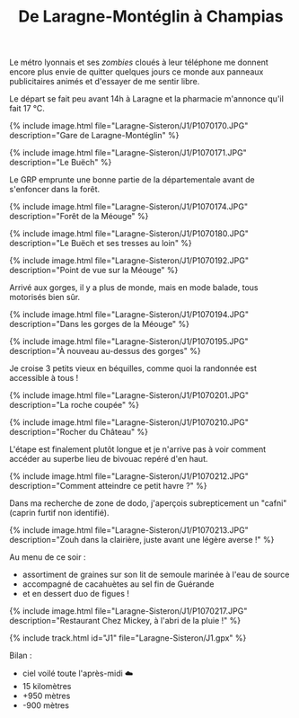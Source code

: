 ﻿---
title: "De Laragne-Montéglin à Champias"
permalink: /Laragne-Sisteron/J1/
sidebar:
  nav: "laragne_sisteron"
enable_tracks: true
---

Le métro lyonnais et ses *zombies* cloués à leur téléphone me donnent encore plus envie de quitter quelques jours ce monde aux panneaux publicitaires animés et d'essayer de me sentir libre.

Le départ se fait peu avant 14h à Laragne et la pharmacie m'annonce qu'il fait 17 °C.

{% include image.html file="Laragne-Sisteron/J1/P1070170.JPG" description="Gare de Laragne-Montéglin" %}

{% include image.html file="Laragne-Sisteron/J1/P1070171.JPG" description="Le Buëch" %}

Le GRP emprunte une bonne partie de la départementale avant de s'enfoncer dans la forêt.

{% include image.html file="Laragne-Sisteron/J1/P1070174.JPG" description="Forêt de la Méouge" %}

{% include image.html file="Laragne-Sisteron/J1/P1070180.JPG" description="Le Buëch et ses tresses au loin" %}

{% include image.html file="Laragne-Sisteron/J1/P1070192.JPG" description="Point de vue sur la Méouge" %}

Arrivé aux gorges, il y a plus de monde, mais en mode balade, tous motorisés bien sûr.

{% include image.html file="Laragne-Sisteron/J1/P1070194.JPG" description="Dans les gorges de la Méouge" %}

{% include image.html file="Laragne-Sisteron/J1/P1070195.JPG" description="À nouveau au-dessus des gorges" %}

Je croise 3 petits vieux en béquilles, comme quoi la randonnée est accessible à tous !

{% include image.html file="Laragne-Sisteron/J1/P1070201.JPG" description="La roche coupée" %}

{% include image.html file="Laragne-Sisteron/J1/P1070210.JPG" description="Rocher du Château" %}

L'étape est finalement plutôt longue et je n'arrive pas à voir comment accéder au superbe lieu de bivouac repéré d'en haut.

{% include image.html file="Laragne-Sisteron/J1/P1070212.JPG" description="Comment atteindre ce petit havre ?" %}

Dans ma recherche de zone de dodo, j'aperçois subrepticement un "cafni" (caprin furtif non identifié).

{% include image.html file="Laragne-Sisteron/J1/P1070213.JPG" description="Zouh dans la clairière, juste avant une légère averse !" %}

Au menu de ce soir :
* assortiment de graines sur son lit de semoule marinée à l'eau de source
* accompagné de cacahuètes au sel fin de Guérande
* et en dessert duo de figues !

{% include image.html file="Laragne-Sisteron/J1/P1070217.JPG" description="Restaurant Chez Mickey, à l'abri de la pluie !" %}

{% include track.html id="J1" file="Laragne-Sisteron/J1.gpx" %}

Bilan :
* ciel voilé toute l'après-midi :cloud:
* 15 kilomètres
* +950 mètres
* -900 mètres
